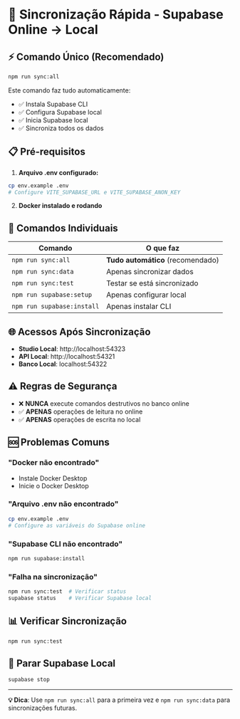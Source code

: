 # 🚀 Sincronização Rápida - Supabase Online → Local

## ⚡ Comando Único (Recomendado)

```bash
npm run sync:all
```

Este comando faz tudo automaticamente:
- ✅ Instala Supabase CLI
- ✅ Configura Supabase local  
- ✅ Inicia Supabase local
- ✅ Sincroniza todos os dados

## 📋 Pré-requisitos

1. **Arquivo .env configurado:**
```bash
cp env.example .env
# Configure VITE_SUPABASE_URL e VITE_SUPABASE_ANON_KEY
```

2. **Docker instalado e rodando**

## 🔧 Comandos Individuais

| Comando | O que faz |
|---------|-----------|
| `npm run sync:all` | **Tudo automático** (recomendado) |
| `npm run sync:data` | Apenas sincronizar dados |
| `npm run sync:test` | Testar se está sincronizado |
| `npm run supabase:setup` | Apenas configurar local |
| `npm run supabase:install` | Apenas instalar CLI |

## 🌐 Acessos Após Sincronização

- **Studio Local**: http://localhost:54323
- **API Local**: http://localhost:54321
- **Banco Local**: localhost:54322

## ⚠️ Regras de Segurança

- ❌ **NUNCA** execute comandos destrutivos no banco online
- ✅ **APENAS** operações de leitura no online
- ✅ **APENAS** operações de escrita no local

## 🆘 Problemas Comuns

### "Docker não encontrado"
- Instale Docker Desktop
- Inicie o Docker Desktop

### "Arquivo .env não encontrado"
```bash
cp env.example .env
# Configure as variáveis do Supabase online
```

### "Supabase CLI não encontrado"
```bash
npm run supabase:install
```

### "Falha na sincronização"
```bash
npm run sync:test  # Verificar status
supabase status    # Verificar Supabase local
```

## 📊 Verificar Sincronização

```bash
npm run sync:test
```

## 🛑 Parar Supabase Local

```bash
supabase stop
```

---

**💡 Dica**: Use `npm run sync:all` para a primeira vez e `npm run sync:data` para sincronizações futuras.
